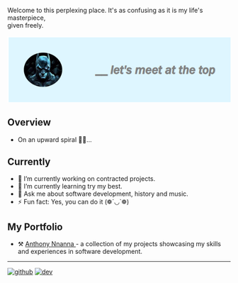 Welcome to this perplexing place. It's as confusing as it is my life's masterpiece, <br> given freely. <br> <br>
<img src="media/top.png" alt="">

## Overview
- On an upward spiral 🚀🚀...

## Currently
- 🔭 I’m currently working on contracted projects.
- 🌱 I’m currently learning try my best.
- 💬 Ask me about software development, history and music.
- ⚡ Fun fact: Yes, you can do it (❁´◡`❁)


## My Portfolio
- ⚒️ <a href="https://anthony-nnanna-portfolio.vercel.app/"> Anthony Nnanna </a> - a collection of my projects showcasing my skills and experiences in software development.



<hr> 

[<img src='https://cdn.jsdelivr.net/npm/simple-icons@3.0.1/icons/github.svg' alt='github' height='20'>](https://github.com/MartinsOnuoha)  [<img src='https://cdn.jsdelivr.net/npm/simple-icons@3.0.1/icons/dev-dot-to.svg' alt='dev' height='20'>](https://dev.to/martinsonuoha) 
